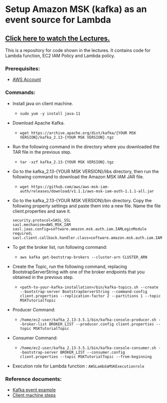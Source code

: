 # Setup Amazon MSK (kafka) as an event source for Lambda 

## [Click here to watch the Lectures.](https://www.youtube.com)

This is a repository for code shown in the lectures. It contains code for Lambda function, EC2 IAM Policy and Lambda policy.

### Prerequisites:
- [AWS Account](https://aws.amazon.com/resources/create-account/)

### Commands:

- Install java on client machine.
  - `sudo yum -y install java-11`


- Download Apache Kafka.
  - `wget https://archive.apache.org/dist/kafka/{YOUR MSK VERSION}/kafka_2.13-{YOUR MSK VERSION}.tgz`


- Run the following command in the directory where you downloaded the TAR file in the previous step.
  - `tar -xzf kafka_2.13-{YOUR MSK VERSION}.tgz`


- Go to the kafka_2.13-{YOUR MSK VERSION}/libs directory, then run the following command to download the Amazon MSK IAM JAR file.
  - `wget https://github.com/aws/aws-msk-iam-auth/releases/download/v1.1.1/aws-msk-iam-auth-1.1.1-all.jar`


- Go to the kafka_2.13-{YOUR MSK VERSION}/bin directory. Copy the following property settings and paste them into a new file. Name the file client.properties and save it.
    ```
    security.protocol=SASL_SSL
    sasl.mechanism=AWS_MSK_IAM
    sasl.jaas.config=software.amazon.msk.auth.iam.IAMLoginModule required;
    sasl.client.callback.handler.class=software.amazon.msk.auth.iam.IAMClientCallbackHandler
    ```

- To get the broker list, run following command:
  - `aws kafka get-bootstrap-brokers --cluster-arn CLUSTER_ARN`

 
- Create the Topic, run the following command, replacing BootstrapServerString with one of the broker endpoints that you obtained in the previous step.
  - `<path-to-your-kafka-installation>/bin/kafka-topics.sh --create --bootstrap-server BootstrapServerString --command-config client.properties --replication-factor 2 --partitions 1 --topic MSKTutorialTopic`

 
- Producer Command:
  - `/home/ec2-user/kafka_2.13-3.5.1/bin/kafka-console-producer.sh --broker-list BROKER_LIST --producer.config client.properties --topic MSKTutorialTopic`

 
- Consumer Command:
   - `/home/ec2-user/kafka_2.13-3.5.1/bin/kafka-console-consumer.sh --bootstrap-server BROKER_LIST --consumer.config client.properties --topic MSKTutorialTopic --from-beginning`


- Execution role for Lambda function : `AWSLambdaMSKExecutionrole`

### Reference documents:
- [Kafka event example](https://docs.aws.amazon.com/lambda/latest/dg/with-msk.html)
- [Client machine steps](https://docs.aws.amazon.com/msk/latest/developerguide/create-client-machine.html)
